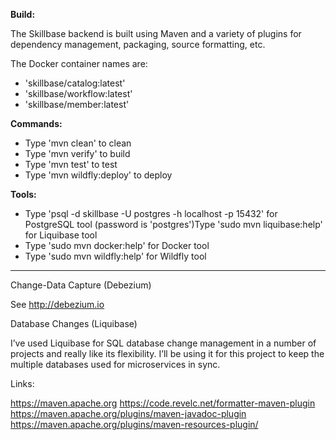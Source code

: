**Build:**

The Skillbase backend is built using Maven and a variety of plugins for dependency management, packaging, source formatting, etc.

The Docker container names are:

* 'skillbase/catalog:latest'
* 'skillbase/workflow:latest'
* 'skillbase/member:latest'

**Commands:**

* Type 'mvn clean' to clean
* Type 'mvn verify' to build
* Type 'mvn test' to test
* Type 'mvn wildfly:deploy' to deploy

**Tools:**

* Type 'psql -d skillbase -U postgres -h localhost -p 15432' for PostgreSQL tool (password is 'postgres')Type 'sudo mvn liquibase:help' for Liquibase tool
* Type 'sudo mvn docker:help' for Docker tool
* Type 'sudo mvn wildfly:help' for Wildfly tool





---




Change-Data Capture (Debezium)

See http://debezium.io

Database Changes (Liquibase)

I’ve used Liquibase for SQL database change management in a number of projects and really like its flexibility. I’ll be using it for this project to keep the multiple databases used for microservices in sync.

Links:

https://maven.apache.org
https://code.revelc.net/formatter-maven-plugin
https://maven.apache.org/plugins/maven-javadoc-plugin
https://maven.apache.org/plugins/maven-resources-plugin/
